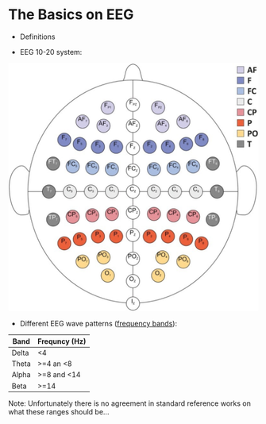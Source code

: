 # The Basics on EEG
- Definitions

- EEG 10-20 system:

![EEG 10-20 system](pictures/EEG_10-20.png "EEG_10-20") 


- Different EEG wave patterns ([frequency bands](https://en.wikipedia.org/wiki/Electroencephalography)):


Band | Frequncy (Hz) |
--- | --- | 
Delta | <4 | 
Theta | >=4 an <8  | 
Alpha | >=8 and <14  | 
Beta | >=14  | 

Note: Unfortunately there is no agreement in standard reference works on what these ranges should be...
